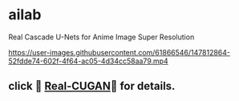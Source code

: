 # ailab


Real Cascade U-Nets for Anime Image Super Resolution

https://user-images.githubusercontent.com/61866546/147812864-52fdde74-602f-4f64-ac05-4d34cc58aa79.mp4

click :star2: [Real-CUGAN](https://github.com/bilibili/ailab/edit/main/Real-CUGAN):star2: for details.
---------------------
